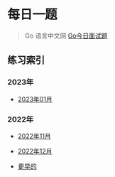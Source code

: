 # 每日一题

> Go 语言中文网 [Go今日面试题](https://studygolang.com/interview/question)

## 练习索引

### 2023年

- [2023年01月](./2023/01/)

### 2022年

- [2022年11月](./2022/11/)
- [2022年12月](./2022/12/)

- [更早的](./2022/history.md)